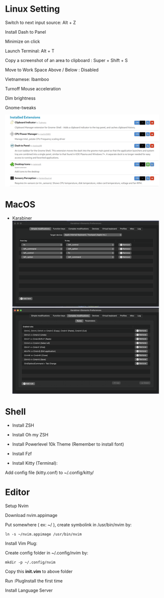 # Linux Setting
Switch to next input source: Alt + Z

Install Dash to Panel

Minimize on click

Launch Terminal: Alt + T

Copy a screenshot of an area to clipboard : Super + Shift + S

Move to Work Space Above / Below : Disabled

Vietnamese: Ibamboo

Turnoff Mouse acceleration

Dim brightness

Gnome-tweaks


![](assets/extensions.png)

# MacOS

- Karabiner
![](assets/mac_os_keyboard.png)
![](assets/shortcut.png)

# Shell

- Install ZSH

- Install Oh my ZSH

- Install Powerlevel 10k Theme (Remember to install font)

- Install Fzf

- Install Kitty (Terminal):

Add config file (kitty.conf) to ~/.config/kitty/


# Editor
Setup Nvim

Download nvim.appimage

Put somewhere ( ex: ~/ ), create symbolink in /usr/bin/nvim by:
```
ln -s ~/nvim.appimage /usr/bin/nvim
```

Install Vim Plug:

Create config folder in ~/.config/nvim by: 
```
mkdir -p ~/.config/nvim
```

Copy this **init.vim** to above folder

Run :PlugInstall the first time

Install Language Server
